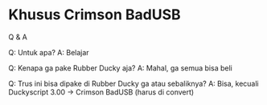# Khusus Crimson BadUSB

Q & A

Q: Untuk apa?
A: Belajar

Q: Kenapa ga pake Rubber Ducky aja?
A: Mahal, ga semua bisa beli

Q: Trus ini bisa dipake di Rubber Ducky ga atau sebaliknya?
A: Bisa, kecuali Duckyscript 3.00 -> Crimson BadUSB (harus di convert)

